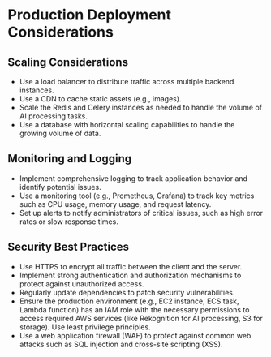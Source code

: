 # Production Deployment Considerations

## Scaling Considerations

*   Use a load balancer to distribute traffic across multiple backend instances.
*   Use a CDN to cache static assets (e.g., images).
*   Scale the Redis and Celery instances as needed to handle the volume of AI processing tasks.
*   Use a database with horizontal scaling capabilities to handle the growing volume of data.

## Monitoring and Logging

*   Implement comprehensive logging to track application behavior and identify potential issues.
*   Use a monitoring tool (e.g., Prometheus, Grafana) to track key metrics such as CPU usage, memory usage, and request latency.
*   Set up alerts to notify administrators of critical issues, such as high error rates or slow response times.

## Security Best Practices

*   Use HTTPS to encrypt all traffic between the client and the server.
*   Implement strong authentication and authorization mechanisms to protect against unauthorized access.
*   Regularly update dependencies to patch security vulnerabilities.
*   Ensure the production environment (e.g., EC2 instance, ECS task, Lambda function) has an IAM role with the necessary permissions to access required AWS services (like Rekognition for AI processing, S3 for storage). Use least privilege principles.
*   Use a web application firewall (WAF) to protect against common web attacks such as SQL injection and cross-site scripting (XSS).